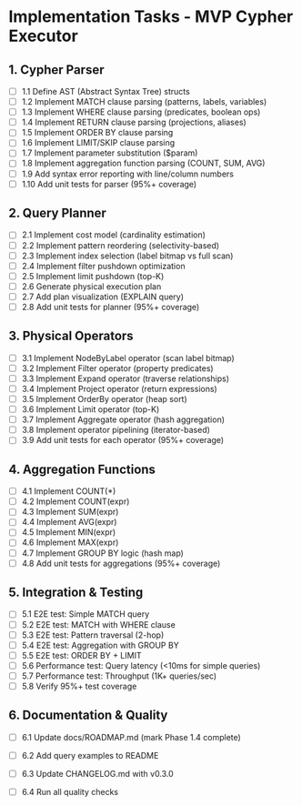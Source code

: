 # Implementation Tasks - MVP Cypher Executor

## 1. Cypher Parser

- [ ] 1.1 Define AST (Abstract Syntax Tree) structs
- [ ] 1.2 Implement MATCH clause parsing (patterns, labels, variables)
- [ ] 1.3 Implement WHERE clause parsing (predicates, boolean ops)
- [ ] 1.4 Implement RETURN clause parsing (projections, aliases)
- [ ] 1.5 Implement ORDER BY clause parsing
- [ ] 1.6 Implement LIMIT/SKIP clause parsing
- [ ] 1.7 Implement parameter substitution ($param)
- [ ] 1.8 Implement aggregation function parsing (COUNT, SUM, AVG)
- [ ] 1.9 Add syntax error reporting with line/column numbers
- [ ] 1.10 Add unit tests for parser (95%+ coverage)

## 2. Query Planner

- [ ] 2.1 Implement cost model (cardinality estimation)
- [ ] 2.2 Implement pattern reordering (selectivity-based)
- [ ] 2.3 Implement index selection (label bitmap vs full scan)
- [ ] 2.4 Implement filter pushdown optimization
- [ ] 2.5 Implement limit pushdown (top-K)
- [ ] 2.6 Generate physical execution plan
- [ ] 2.7 Add plan visualization (EXPLAIN query)
- [ ] 2.8 Add unit tests for planner (95%+ coverage)

## 3. Physical Operators

- [ ] 3.1 Implement NodeByLabel operator (scan label bitmap)
- [ ] 3.2 Implement Filter operator (property predicates)
- [ ] 3.3 Implement Expand operator (traverse relationships)
- [ ] 3.4 Implement Project operator (return expressions)
- [ ] 3.5 Implement OrderBy operator (heap sort)
- [ ] 3.6 Implement Limit operator (top-K)
- [ ] 3.7 Implement Aggregate operator (hash aggregation)
- [ ] 3.8 Implement operator pipelining (iterator-based)
- [ ] 3.9 Add unit tests for each operator (95%+ coverage)

## 4. Aggregation Functions

- [ ] 4.1 Implement COUNT(*)
- [ ] 4.2 Implement COUNT(expr)
- [ ] 4.3 Implement SUM(expr)
- [ ] 4.4 Implement AVG(expr)
- [ ] 4.5 Implement MIN(expr)
- [ ] 4.6 Implement MAX(expr)
- [ ] 4.7 Implement GROUP BY logic (hash map)
- [ ] 4.8 Add unit tests for aggregations (95%+ coverage)

## 5. Integration & Testing

- [ ] 5.1 E2E test: Simple MATCH query
- [ ] 5.2 E2E test: MATCH with WHERE clause
- [ ] 5.3 E2E test: Pattern traversal (2-hop)
- [ ] 5.4 E2E test: Aggregation with GROUP BY
- [ ] 5.5 E2E test: ORDER BY + LIMIT
- [ ] 5.6 Performance test: Query latency (<10ms for simple queries)
- [ ] 5.7 Performance test: Throughput (1K+ queries/sec)
- [ ] 5.8 Verify 95%+ test coverage

## 6. Documentation & Quality

- [ ] 6.1 Update docs/ROADMAP.md (mark Phase 1.4 complete)
- [ ] 6.2 Add query examples to README
- [ ] 6.3 Update CHANGELOG.md with v0.3.0
- [ ] 6.4 Run all quality checks

